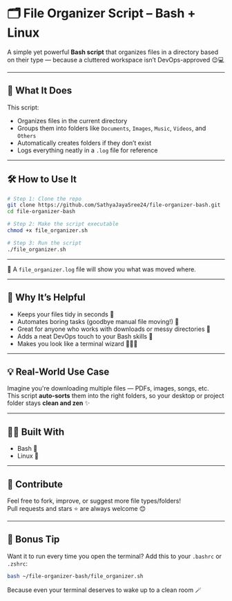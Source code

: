 # 🗂 File Organizer Script – Bash + Linux

A simple yet powerful **Bash script** that organizes files in a directory based on their type — because a cluttered workspace isn’t DevOps-approved 😌💻

---

## 📌 What It Does

This script:

- Organizes files in the current directory
- Groups them into folders like `Documents`, `Images`, `Music`, `Videos`, and `Others`
- Automatically creates folders if they don’t exist
- Logs everything neatly in a `.log` file for reference

---

## 🛠️ How to Use It

```bash
# Step 1: Clone the repo
git clone https://github.com/SathyaJayaSree24/file-organizer-bash.git
cd file-organizer-bash

# Step 2: Make the script executable
chmod +x file_organizer.sh

# Step 3: Run the script
./file_organizer.sh
```

---

📝 A `file_organizer.log` file will show you what was moved where.

---

## 🚀 Why It’s Helpful

- Keeps your files tidy in seconds 🧼
- Automates boring tasks (goodbye manual file moving!) 🤖
- Great for anyone who works with downloads or messy directories 🎯
- Adds a neat DevOps touch to your Bash skills 🌟
- Makes you look like a terminal wizard 🧙‍♀️✨

---

## 💡 Real-World Use Case

Imagine you're downloading multiple files — PDFs, images, songs, etc.  
This script **auto-sorts** them into the right folders, so your desktop or project folder stays **clean and zen** ✨

---

## 👩‍💻 Built With

- Bash 🐚  
- Linux 🐧  

---

## 🙌 Contribute

Feel free to fork, improve, or suggest more file types/folders!  
Pull requests and stars ⭐ are always welcome 😊

---

## 🧠 Bonus Tip

Want it to run every time you open the terminal? Add this to your `.bashrc` or `.zshrc`:

```bash
bash ~/file-organizer-bash/file_organizer.sh
```

Because even your terminal deserves to wake up to a clean room 🪄
